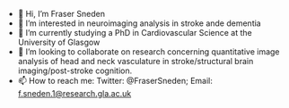 - 👋 Hi, I’m Fraser Sneden
- 👀 I’m interested in neuroimaging analysis in stroke ande dementia
- 🌱 I’m currently studying a PhD in Cardiovascular Science at the University of Glasgow
- 💞️ I’m looking to collaborate on research concerning quantitative image analysis of head and neck vasculature in stroke/structural brain imaging/post-stroke cognition. 
- 📫 How to reach me: Twitter: @FraserSneden; Email: f.sneden.1@research.gla.ac.uk

<!---
fsneden/fsneden is a ✨ special ✨ repository because its `README.md` (this file) appears on your GitHub profile.
You can click the Preview link to take a look at your changes.
--->
